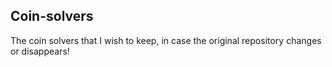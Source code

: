 ## Coin-solvers
The coin solvers that I wish to keep, in case the original repository changes or disappears!

